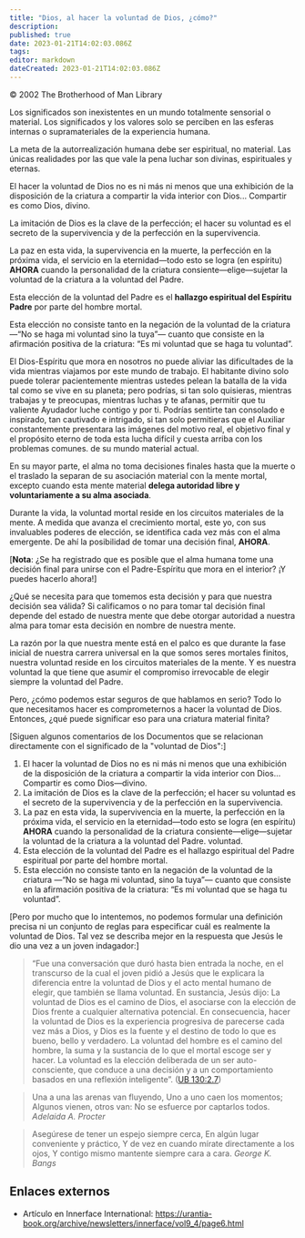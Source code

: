 ```yaml
---
title: "Dios, al hacer la voluntad de Dios, ¿cómo?"
description:
published: true
date: 2023-01-21T14:02:03.086Z
tags:
editor: markdown
dateCreated: 2023-01-21T14:02:03.086Z
---
```


<p class="v-card v-sheet theme--light grey lighten-3 px-2">© 2002 The Brotherhood of Man Library</p>

Los significados son inexistentes en un mundo totalmente sensorial o material. Los significados y los valores solo se perciben en las esferas internas o supramateriales de la experiencia humana.

La meta de la autorrealización humana debe ser espiritual, no material. Las únicas realidades por las que vale la pena luchar son divinas, espirituales y eternas.

El hacer la voluntad de Dios no es ni más ni menos que una exhibición de la disposición de la criatura a compartir la vida interior con Dios... Compartir es como Dios, divino.

La imitación de Dios es la clave de la perfección; el hacer su voluntad es el secreto de la supervivencia y de la perfección en la supervivencia.

La paz en esta vida, la supervivencia en la muerte, la perfección en la próxima vida, el servicio en la eternidad—todo esto se logra (en espíritu) **AHORA** cuando la personalidad de la criatura consiente—elige—sujetar la voluntad de la criatura a la voluntad del Padre.

Esta elección de la voluntad del Padre es el **hallazgo espiritual del Espíritu Padre** por parte del hombre mortal.

Esta elección no consiste tanto en la negación de la voluntad de la criatura —“No se haga mi voluntad sino la tuya”— cuanto que consiste en la afirmación positiva de la criatura: “Es mi voluntad que se haga tu voluntad”.

El Dios-Espíritu que mora en nosotros no puede aliviar las dificultades de la vida mientras viajamos por este mundo de trabajo. El habitante divino solo puede tolerar pacientemente mientras ustedes pelean la batalla de la vida tal como se vive en su planeta; pero podrías, si tan solo quisieras, mientras trabajas y te preocupas, mientras luchas y te afanas, permitir que tu valiente Ayudador luche contigo y por ti. Podrías sentirte tan consolado e inspirado, tan cautivado e intrigado, si tan solo permitieras que el Auxiliar constantemente presentara las imágenes del motivo real, el objetivo final y el propósito eterno de toda esta lucha difícil y cuesta arriba con los problemas comunes. de su mundo material actual.

En su mayor parte, el alma no toma decisiones finales hasta que la muerte o el traslado la separan de su asociación material con la mente mortal, excepto cuando esta mente material **delega autoridad libre y voluntariamente a su alma asociada**.

Durante la vida, la voluntad mortal reside en los circuitos materiales de la mente. A medida que avanza el crecimiento mortal, este yo, con sus invaluables poderes de elección, se identifica cada vez más con el alma emergente. De ahí la posibilidad de tomar una decisión final, **AHORA**.

\[**Nota**: ¿Se ha registrado que es posible que el alma humana tome una decisión final para unirse con el Padre-Espíritu que mora en el interior? ¡Y puedes hacerlo ahora!\]

¿Qué se necesita para que tomemos esta decisión y para que nuestra decisión sea válida? Si calificamos o no para tomar tal decisión final depende del estado de nuestra mente que debe otorgar autoridad a nuestra alma para tomar esta decisión en nombre de nuestra mente.

La razón por la que nuestra mente está en el palco es que durante la fase inicial de nuestra carrera universal en la que somos seres mortales finitos, nuestra voluntad reside en los circuitos materiales de la mente. Y es nuestra voluntad la que tiene que asumir el compromiso irrevocable de elegir siempre la voluntad del Padre.

Pero, ¿cómo podemos estar seguros de que hablamos en serio? Todo lo que necesitamos hacer es comprometernos a hacer la voluntad de Dios. Entonces, ¿qué puede significar eso para una criatura material finita?

\[Siguen algunos comentarios de los Documentos que se relacionan directamente con el significado de la "voluntad de Dios":\]

1. El hacer la voluntad de Dios no es ni más ni menos que una exhibición de la disposición de la criatura a compartir la vida interior con Dios… Compartir es como Dios—divino.
2. La imitación de Dios es la clave de la perfección; el hacer su voluntad es el secreto de la supervivencia y de la perfección en la supervivencia.
3. La paz en esta vida, la supervivencia en la muerte, la perfección en la próxima vida, el servicio en la eternidad—todo esto se logra (en espíritu) **AHORA** cuando la personalidad de la criatura consiente—elige—sujetar la voluntad de la criatura a la voluntad del Padre. voluntad.
4. Esta elección de la voluntad del Padre es el hallazgo espiritual del Padre espiritual por parte del hombre mortal.
5. Esta elección no consiste tanto en la negación de la voluntad de la criatura —“No se haga mi voluntad, sino la tuya”— cuanto que consiste en la afirmación positiva de la criatura: “Es mi voluntad que se haga tu voluntad”.

\[Pero por mucho que lo intentemos, no podemos formular una definición precisa ni un conjunto de reglas para especificar cuál es realmente la voluntad de Dios. Tal vez se describa mejor en la respuesta que Jesús le dio una vez a un joven indagador:\]

> “Fue una conversación que duró hasta bien entrada la noche, en el transcurso de la cual el joven pidió a Jesús que le explicara la diferencia entre la voluntad de Dios y el acto mental humano de elegir, que también se llama voluntad. En sustancia, Jesús dijo: La voluntad de Dios es el camino de Dios, el asociarse con la elección de Dios frente a cualquier alternativa potencial. En consecuencia, hacer la voluntad de Dios es la experiencia progresiva de parecerse cada vez más a Dios, y Dios es la fuente y el destino de todo lo que es bueno, bello y verdadero. La voluntad del hombre es el camino del hombre, la suma y la sustancia de lo que el mortal escoge ser y hacer. La voluntad es la elección deliberada de un ser auto-consciente, que conduce a una decisión y a un comportamiento basados en una reflexión inteligente”. ([UB 130:2.7](/es/El_Libro_de_Urantia/130#p2_7))

> Una a una las arenas van fluyendo,
> Uno a uno caen los momentos;
> Algunos vienen, otros van:
> No se esfuerce por captarlos todos.
> _Adelaida A. Procter_

> Asegúrese de tener un espejo siempre cerca,
> En algún lugar conveniente y práctico,
> Y de vez en cuando mírate directamente a los ojos,
> Y contigo mismo mantente siempre cara a cara.
> _George K. Bangs_

## Enlaces externos

* Artículo en Innerface International: https://urantia-book.org/archive/newsletters/innerface/vol9_4/page6.html